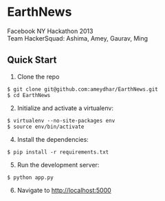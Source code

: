 EarthNews
=========

Facebook NY Hackathon 2013   
Team HackerSquad: Ashima, Amey, Gaurav, Ming   


Quick Start
----------

1. Clone the repo  
```
$ git clone git@github.com:ameydhar/EarthNews.git   
$ cd EarthNews   
```
2. Initialize and activate a virtualenv:  
```
$ virtualenv --no-site-packages env   
$ source env/bin/activate   
```
4. Install the dependencies:  
```
$ pip install -r requirements.txt   
```
5. Run the development server:  
```
$ python app.py   
```
6. Navigate to [http://localhost:5000](http://localhost:5000)   

